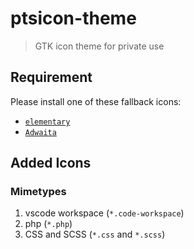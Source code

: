 # ptsicon-theme
> GTK icon theme for private use

## Requirement
Please install one of these fallback icons:
  - [`elementary`](https://github.com/elementary/icons)
  - [`Adwaita`](https://github.com/GNOME/adwaita-icon-theme)

## Added Icons

### Mimetypes
  1. vscode workspace (`*.code-workspace`)
  2. php (`*.php`)
  3. CSS and SCSS (`*.css` and `*.scss`)
